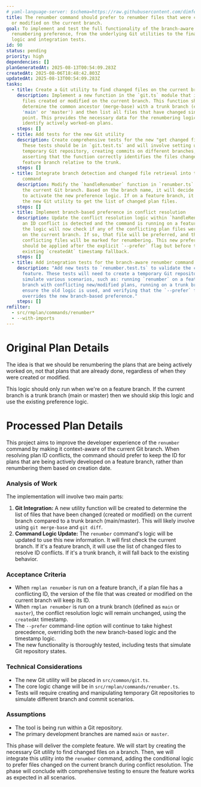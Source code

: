 ```yaml
---
# yaml-language-server: $schema=https://raw.githubusercontent.com/dimfeld/llmutils/main/schema/rmplan-plan-schema.json
title: The renumber command should prefer to renumber files that were creaated
  or modified on the current branch.
goal: To implement and test the full functionality of the branch-aware
  renumbering preference, from the underlying Git utilities to the final command
  logic and integration tests.
id: 90
status: pending
priority: high
dependencies: []
planGeneratedAt: 2025-08-13T00:54:09.283Z
createdAt: 2025-08-06T18:48:42.803Z
updatedAt: 2025-08-13T00:54:09.283Z
tasks:
  - title: Create a Git utility to find changed files on the current branch
    description: Implement a new function in the `git.ts` module that identifies
      files created or modified on the current branch. This function should
      determine the common ancestor (merge-base) with a trunk branch (e.g.,
      'main' or 'master') and then list all files that have changed since that
      point. This provides the necessary data for the renumbering logic to
      identify actively worked-on plans.
    steps: []
  - title: Add tests for the new Git utility
    description: Create comprehensive tests for the new "get changed files" utility.
      These tests should be in `git.test.ts` and will involve setting up a
      temporary Git repository, creating commits on different branches, and
      asserting that the function correctly identifies the files changed on a
      feature branch relative to the trunk.
    steps: []
  - title: Integrate branch detection and changed file retrieval into the renumber
      command
    description: Modify the `handleRenumber` function in `renumber.ts` to determine
      the current Git branch. Based on the branch name, it will decide whether
      to activate the new preference logic. If on a feature branch, it will call
      the new Git utility to get the list of changed plan files.
    steps: []
  - title: Implement branch-based preference in conflict resolution
    description: Update the conflict resolution logic within `handleRenumber`. When
      an ID conflict is detected and the command is running on a feature branch,
      the logic will now check if any of the conflicting plan files were changed
      on the current branch. If so, that file will be preferred, and the other
      conflicting files will be marked for renumbering. This new preference
      should be applied after the explicit `--prefer` flag but before the
      existing `createdAt` timestamp fallback.
    steps: []
  - title: Add integration tests for the branch-aware renumber command
    description: "Add new tests to `renumber.test.ts` to validate the complete
      feature. These tests will need to create a temporary Git repository and
      simulate various scenarios, such as: running `renumber` on a feature
      branch with conflicting new/modified plans, running on a trunk branch to
      ensure the old logic is used, and verifying that the `--prefer` flag still
      overrides the new branch-based preference."
    steps: []
rmfilter:
  - src/rmplan/commands/renumber*
  - --with-imports
---
```


# Original Plan Details

The idea is that we should be renumbering the plans that are being actively worked on, not that plans that are already done, regardless of when they were created or modified.

This logic should only run when we're on a feature branch. If the current branch is a trunk branch (main or master) then
we should skip this logic and use the existing preference logic.

# Processed Plan Details

This project aims to improve the developer experience of the `renumber` command by making it context-aware of the current Git branch. When resolving plan ID conflicts, the command should prefer to keep the ID for plans that are being actively developed on a feature branch, rather than renumbering them based on creation date.

### Analysis of Work
The implementation will involve two main parts:
1.  **Git Integration:** A new utility function will be created to determine the list of files that have been changed (created or modified) on the current branch compared to a trunk branch (main/master). This will likely involve using `git merge-base` and `git diff`.
2.  **Command Logic Update:** The `renumber` command's logic will be updated to use this new information. It will first check the current branch. If it's a feature branch, it will use the list of changed files to resolve ID conflicts. If it's a trunk branch, it will fall back to the existing behavior.

### Acceptance Criteria
- When `rmplan renumber` is run on a feature branch, if a plan file has a conflicting ID, the version of the file that was created or modified on the current branch will keep its ID.
- When `rmplan renumber` is run on a trunk branch (defined as `main` or `master`), the conflict resolution logic will remain unchanged, using the `createdAt` timestamp.
- The `--prefer` command-line option will continue to take highest precedence, overriding both the new branch-based logic and the timestamp logic.
- The new functionality is thoroughly tested, including tests that simulate Git repository states.

### Technical Considerations
- The new Git utility will be placed in `src/common/git.ts`.
- The core logic change will be in `src/rmplan/commands/renumber.ts`.
- Tests will require creating and manipulating temporary Git repositories to simulate different branch and commit scenarios.

### Assumptions
- The tool is being run within a Git repository.
- The primary development branches are named `main` or `master`.

This phase will deliver the complete feature. We will start by creating the necessary Git utility to find changed files on a branch. Then, we will integrate this utility into the `renumber` command, adding the conditional logic to prefer files changed on the current branch during conflict resolution. The phase will conclude with comprehensive testing to ensure the feature works as expected in all scenarios.
